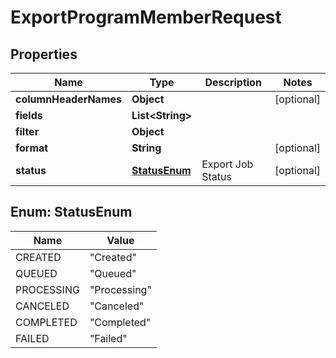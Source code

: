 
# ExportProgramMemberRequest

## Properties
Name | Type | Description | Notes
------------ | ------------- | ------------- | -------------
**columnHeaderNames** | **Object** |  |  [optional]
**fields** | **List&lt;String&gt;** |  | 
**filter** | **Object** |  | 
**format** | **String** |  |  [optional]
**status** | [**StatusEnum**](#StatusEnum) | Export Job Status |  [optional]


<a name="StatusEnum"></a>
## Enum: StatusEnum
Name | Value
---- | -----
CREATED | &quot;Created&quot;
QUEUED | &quot;Queued&quot;
PROCESSING | &quot;Processing&quot;
CANCELED | &quot;Canceled&quot;
COMPLETED | &quot;Completed&quot;
FAILED | &quot;Failed&quot;



